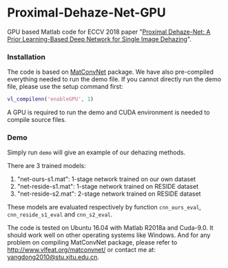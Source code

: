 # Proximal-Dehaze-Net-GPU

GPU based Matlab code for ECCV 2018 paper "[Proximal Dehaze-Net: A Prior Learning-Based Deep Network for Single Image Dehazing](http://openaccess.thecvf.com/content_ECCV_2018/papers/Dong_Yang_Proximal_Dehaze-Net_A_ECCV_2018_paper.pdf)".

### Installation

The code is based on [MatConvNet](http://www.vlfeat.org/matconvnet/) package.  We have also pre-compiled everything needed to run the demo file. If you cannot directly run the demo file, please use the setup command first:

```matlab
vl_compilenn('enableGPU', 1)
```

A GPU is required to run the demo and CUDA environment is needed to compile source files.

### Demo

Simply run `demo` will give an example of our dehazing methods. 

There are 3 trained models:

1. "net-ours-s1.mat": 1-stage network trained on our own dataset
2. "net-reside-s1.mat": 1-stage network trained on RESIDE dataset
3. "net-reside-s2.mat": 2-stage network trained on RESIDE dataset

These models are evaluated respectively by function `cnn_ours_eval`, `cnn_reside_s1_eval` and `cnn_s2_eval`.

The code is tested on Ubuntu 16.04 with Matlab R2018a and Cuda-9.0. It should work well on other operating systems like Windows. And for any problem on compiling MatConvNet package, please refer to http://www.vlfeat.org/matconvnet/ or contact me at: yangdong2010@stu.xjtu.edu.cn.

